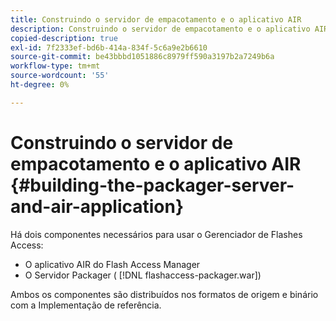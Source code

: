 ```yaml
---
title: Construindo o servidor de empacotamento e o aplicativo AIR
description: Construindo o servidor de empacotamento e o aplicativo AIR
copied-description: true
exl-id: 7f2333ef-bd6b-414a-834f-5c6a9e2b6610
source-git-commit: be43bbbd1051886c8979ff590a3197b2a7249b6a
workflow-type: tm+mt
source-wordcount: '55'
ht-degree: 0%

---
```


# Construindo o servidor de empacotamento e o aplicativo AIR {#building-the-packager-server-and-air-application}

Há dois componentes necessários para usar o Gerenciador de Flashes Access:

* O aplicativo AIR do Flash Access Manager
* O Servidor Packager ( [!DNL flashaccess-packager.war])

Ambos os componentes são distribuídos nos formatos de origem e binário com a Implementação de referência.
